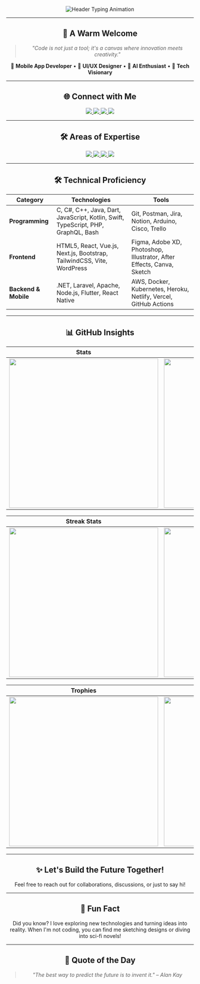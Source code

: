 <p align="center">
  <img src="https://readme-typing-svg.herokuapp.com?font=Fira+Code&size=28&duration=2000&pause=1000&color=0D6EFD&center=true&vCenter=true&width=900&height=80&lines=🚀+Welcome+to+Rizky+Eka+Haryadi's+Tech+Universe+🌟;📱+Crafting+Innovative+Mobile+Apps+and+Designs+🎨;💡+Empowering+Ideas+with+Technology+and+Creativity+✨" alt="Header Typing Animation">
</p>

---

<div align="center">
  <h2 align="center">👋 A Warm Welcome</h2>
  <blockquote align="center">
    <em>"Code is not just a tool; it's a canvas where innovation meets creativity."</em>
  </blockquote>
  <p align="center">📱 <strong>Mobile App Developer</strong> • 🎨 <strong>UI/UX Designer</strong> • 🤖 <strong>AI Enthusiast</strong> • 🚀 <strong>Tech Visionary</strong></p>
</div>

---

<div align="center">
  <h2>🌐 Connect with Me</h2>
  <p align="center">
    <a href="https://instagram.com/rzkyhryd._">
      <img src="https://img.shields.io/badge/Instagram-%23E4405F.svg?style=for-the-badge&logo=Instagram&logoColor=white"/>
    </a>
    <a href="https://twitter.com/duaribuempaat">
      <img src="https://img.shields.io/badge/X-000000.svg?style=for-the-badge&logo=X&logoColor=white"/>
    </a>
    <a href="mailto:r28eka@gmail.com">
      <img src="https://img.shields.io/badge/Email-D14836.svg?style=for-the-badge&logo=gmail&logoColor=white"/>
    </a>
    <a href="https://www.linkedin.com/in/rizky28eka/">
      <img src="https://img.shields.io/badge/LinkedIn-%230A66C2.svg?style=for-the-badge&logo=linkedin&logoColor=white"/>
    </a>
  </p>
</div>

---

<div align="center">
  <h2>🛠️ Areas of Expertise</h2>
  <p>
    <a href="#">
      <img src="https://img.shields.io/badge/Android-Expert-3DDC84?style=for-the-badge&logo=android&logoColor=white"/>
    </a>
    <a href="#">
      <img src="https://img.shields.io/badge/iOS-Developer-000000?style=for-the-badge&logo=ios&logoColor=white"/>
    </a>
    <a href="#">
      <img src="https://img.shields.io/badge/Flutter-Specialist-02569B?style=for-the-badge&logo=flutter&logoColor=white"/>
    </a>
    <a href="#">
      <img src="https://img.shields.io/badge/UI%2FUX-Designer-FF6F61?style=for-the-badge&logo=adobe&logoColor=white"/>
    </a>
  </p>
</div>

---

<div align="center">
  <h2>🛠 Technical Proficiency</h2>

| **Category**          | **Technologies**                                                                                   | **Tools**                                                                 |
|------------------------|---------------------------------------------------------------------------------------------------|---------------------------------------------------------------------------|
| **Programming**        | C, C#, C++, Java, Dart, JavaScript, Kotlin, Swift, TypeScript, PHP, GraphQL, Bash                 | Git, Postman, Jira, Notion, Arduino, Cisco, Trello                       |
| **Frontend**           | HTML5, React, Vue.js, Next.js, Bootstrap, TailwindCSS, Vite, WordPress                           | Figma, Adobe XD, Photoshop, Illustrator, After Effects, Canva, Sketch    |
| **Backend & Mobile**   | .NET, Laravel, Apache, Node.js, Flutter, React Native                                            | AWS, Docker, Kubernetes, Heroku, Netlify, Vercel, GitHub Actions         |

---

<div align="center">
  <h2>📊 GitHub Insights</h2>

  | **Stats**                                                                                   | **Top Languages**                                                                                 |
  |---------------------------------------------------------------------------------------------|---------------------------------------------------------------------------------------------------|
  | <img src="https://github-readme-stats.vercel.app/api?username=rizky28eka&show_icons=true&theme=radical&include_all_commits=true" width="400"/> | <img src="https://github-readme-stats.vercel.app/api/top-langs/?username=rizky28eka&layout=compact&theme=radical" width="400"/> |

  | **Streak Stats**                                                                            | **Activity Graph**                                                                                |
  |---------------------------------------------------------------------------------------------|---------------------------------------------------------------------------------------------------|
  | <img src="https://streak-stats.demolab.com/?user=rizky28eka&theme=radical" width="400"/>    | <img src="https://github-readme-activity-graph.vercel.app/graph?username=rizky28eka&theme=radical" width="400"/>                |

  | **Trophies**                                                                               | **Contributions**                                                                                |
  |---------------------------------------------------------------------------------------------|---------------------------------------------------------------------------------------------------|
  | <img src="https://github-profile-trophy.vercel.app/?username=rizky28eka&theme=radical&column=7" width="400"/> | <img src="https://github-contributor-stats.vercel.app/api?username=rizky28eka&theme=radical" width="400"/>                       |
</div>

---

<div align="center">
  <h2>✨ Let's Build the Future Together!</h2>
  <p>Feel free to reach out for collaborations, discussions, or just to say hi!</p>
</div>

---

<div align="center">
  <h2>🎉 Fun Fact</h2>
  <p>Did you know? I love exploring new technologies and turning ideas into reality. When I'm not coding, you can find me sketching designs or diving into sci-fi novels!</p>
</div>

---

<div align="center">
  <h2>🌟 Quote of the Day</h2>
  <blockquote align="center">
    <em>"The best way to predict the future is to invent it." – Alan Kay</em>
  </blockquote>
</div>
